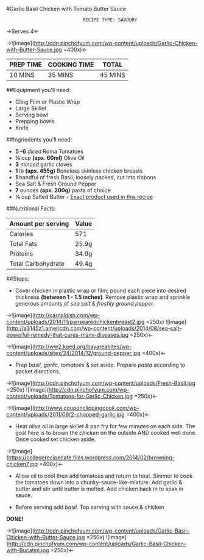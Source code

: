  
#Garlic Basil Chicken with Tomato Butter Sauce
									
								RECIPE TYPE: SAVOURY 
->Serves 4<-


->![image](http://cdn.pinchofyum.com/wp-content/uploads/Garlic-Chicken-with-Butter-Sauce.jpg =400x)<-


| PREP TIME | COOKING TIME | TOTAL | 
| ------ | ----------- |----------|
| 10 MINS  | 35 MINS | 45 MINS |




##Equipment you'll need:

- Cling Film or Plastic Wrap
- Large Skillet
- Serving bowl 
- Prepping bowls
- Knife 

##Ingriedents you'll need:

- **5 -6** *diced* Roma Tomatoes 
- **¼** cup **(apx. 60ml)** Olive Oil 
- **3** *minced* garlic cloves 
- **1** lb **(apx. 455g)** Boneless skinless chicken breasts
- **1** handful of fresh Basil, loosely packed, cut into ribbons
- Sea Salt & Fresh Ground Pepper 
- **7** ounces **(apx. 200g)** pasta of choice 
- **¼** cup Salted Butter - [Exact product used in this recipe ](http://www.landolakes.com/Products/Custom/2222303.aspx)

##Nutritional Facts:

| Amount per serving | Value |
| ------ | ----------- |
| Calories  | 571 |
| Total Fats | 25.9g |
| Proteins   | 34.9g |
| Total Carbohydrate | 49.4g |

##Steps:

* Cover chicken in plastic wrap or film; pound each piece into desired thickness **(between 1 - 1.5 inches)**. Remove plastic wrap and sprinkle generous amounts of *sea salt & freshly ground pepper*.

->![image](http://carnaldish.com/wp-content/uploads/2014/11/pansearedchickenbreast2.jpg =250x) ![image](http://a3145z1.americdn.com/wp-content/uploads/2014/08/sea-salt-powerful-remedy-that-cures-many-diseases.jpg =250x)<-

->![image](http://ww2.kqed.org/bayareabites/wp-content/uploads/sites/24/2014/12/ground-pepper.jpg =400x)<-

* Prep *basil, garlic, tomatoes* & set aside. Prepare *pasta* according to packet directions.

->![image](http://cdn.pinchofyum.com/wp-content/uploads/Fresh-Basil.jpg =250x) ![image](http://cdn.pinchofyum.com/wp-content/uploads/Tomatoes-for-Garlic-Chicken.jpg =250x)<-

->![image](http://www.couponclippingcook.com/wp-content/uploads/2011/06/2-chopped-garlic.jpg =400x)<-

* Heat *olive oil* in large skillet & pan fry for few minutes on each side. The goal here is to brown the *chicken* on the outside AND cooked well done. Once cooked set chicken aside.

->![image](https://collegerecipecafe.files.wordpress.com/2014/02/browning-chicken7.jpg =400x)<-

* Allow oil to cool then add tomatoes and return to heat. Simmer to cook the tomatoes down into a chunky-sauce-like-mixture. Add garlic & butter and stir until butter is melted. Add chicken back in to soak in sauce. 

* Before serving add *basil*. Top serving with sauce & chicken

**DONE!**


->![image](http://cdn.pinchofyum.com/wp-content/uploads/Garlic-Basil-Chicken-with-Butter-Sauce.jpg =250x) ![image](http://cdn.pinchofyum.com/wp-content/uploads/Garlic-Basil-Chicken-with-Bucatini.jpg =250x)<-


